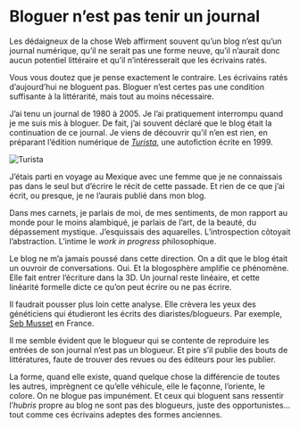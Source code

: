 # Bloguer n’est pas tenir un journal

Les dédaigneux de la chose Web affirment souvent qu’un blog n’est qu’un journal numérique, qu’il ne serait pas une forme neuve, qu’il n’aurait donc aucun potentiel littéraire et qu’il n’intéresserait que les écrivains ratés.<span id="more-32805"></span>

Vous vous doutez que je pense exactement le contraire. Les écrivains ratés d’aujourd’hui ne bloguent pas. Bloguer n’est certes pas une condition suffisante à la littérarité, mais tout au moins nécessaire.

J’ai tenu un journal de 1980 à 2005. Je l’ai pratiquement interrompu quand je me suis mis à bloguer. De fait, j’ai souvent déclaré que le blog était la continuation de ce journal. Je viens de découvrir qu’il n’en est rien, en préparant l’édition numérique de [*Turista*](https://tcrouzet.com/turista/), une autofiction écrite en 1999.

![Turista](https://tcrouzet.com/images_tc/2010/07/cover-500x800.jpg)

J’étais parti en voyage au Mexique avec une femme que je ne connaissais pas dans le seul but d’écrire le récit de cette passade. Et rien de ce que j’ai écrit, ou presque, je ne l’aurais publié dans mon blog.

Dans mes carnets, je parlais de moi, de mes sentiments, de mon rapport au monde pour le moins alambiqué, je parlais de l’art, de la beauté, du dépassement mystique. J’esquissais des aquarelles. L’introspection côtoyait l’abstraction. L’intime le *work in progress* philosophique.

Le blog ne m’a jamais poussé dans cette direction. On a dit que le blog était un ouvroir de conversations. Oui. Et la blogosphère amplifie ce phénomène. Elle fait entrer l’écriture dans la 3D. Un journal reste linéaire, et cette linéarité formelle dicte ce qu’on peut écrire ou ne pas écrire.

Il faudrait pousser plus loin cette analyse. Elle crèvera les yeux des généticiens qui étudieront les écrits des diaristes/blogueurs. Par exemple, [Seb Musset](http://sebmusset.blogspot.fr/) en France.

Il me semble évident que le blogueur qui se contente de reproduire les entrées de son journal n’est pas un blogueur. Et pire s’il publie des bouts de littératures, faute de trouver des revues ou des éditeurs pour les publier.

La forme, quand elle existe, quand quelque chose la différencie de toutes les autres, imprègnent ce qu’elle véhicule, elle le façonne, l’oriente, le colore. On ne blogue pas impunément. Et ceux qui bloguent sans ressentir l’*hubris* propre au blog ne sont pas des blogueurs, juste des opportunistes… tout comme ces écrivains adeptes des formes anciennes.